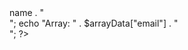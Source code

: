 <?php
$jsonString = '{"name":"Maria","age":21,"email":"maria@example.com"}';
$objectData = json_decode($jsonString);
$arrayData = json_decode($jsonString, true);

echo "Object: " . $objectData->name . "<br>";
echo "Array: " . $arrayData["email"] . "<br>";
?>
